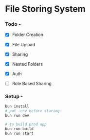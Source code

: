 # File Storing System 

### Todo - 
- [X] Folder Creation
- [X] File Upload
- [X] Sharing
- [X] Nested Folders
- [X] Auth
- [ ] Role Based Sharing


### Setup - 

```bash
bun install
# put .env before staring
bun run dev

# to build prod app
bun run build
bun run start
```

